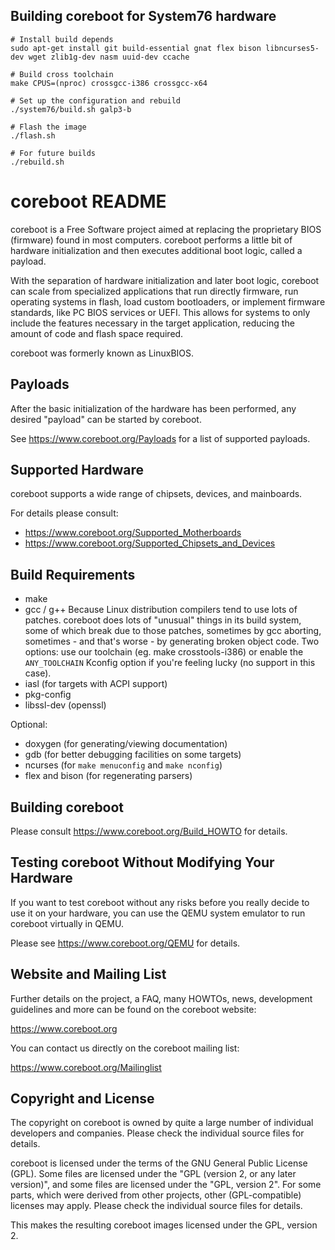 Building coreboot for System76 hardware
----------------------------------------

```
# Install build depends
sudo apt-get install git build-essential gnat flex bison libncurses5-dev wget zlib1g-dev nasm uuid-dev ccache

# Build cross toolchain
make CPUS=(nproc) crossgcc-i386 crossgcc-x64

# Set up the configuration and rebuild
./system76/build.sh galp3-b

# Flash the image
./flash.sh

# For future builds
./rebuild.sh
```

coreboot README
===============

coreboot is a Free Software project aimed at replacing the proprietary BIOS
(firmware) found in most computers.  coreboot performs a little bit of
hardware initialization and then executes additional boot logic, called a
payload.

With the separation of hardware initialization and later boot logic,
coreboot can scale from specialized applications that run directly
firmware, run operating systems in flash, load custom
bootloaders, or implement firmware standards, like PC BIOS services or
UEFI. This allows for systems to only include the features necessary
in the target application, reducing the amount of code and flash space
required.

coreboot was formerly known as LinuxBIOS.


Payloads
--------

After the basic initialization of the hardware has been performed, any
desired "payload" can be started by coreboot.

See <https://www.coreboot.org/Payloads> for a list of supported payloads.


Supported Hardware
------------------

coreboot supports a wide range of chipsets, devices, and mainboards.

For details please consult:

 * <https://www.coreboot.org/Supported_Motherboards>
 * <https://www.coreboot.org/Supported_Chipsets_and_Devices>


Build Requirements
------------------

 * make
 * gcc / g++
   Because Linux distribution compilers tend to use lots of patches. coreboot
   does lots of "unusual" things in its build system, some of which break due
   to those patches, sometimes by gcc aborting, sometimes - and that's worse -
   by generating broken object code.
   Two options: use our toolchain (eg. make crosstools-i386) or enable the
   `ANY_TOOLCHAIN` Kconfig option if you're feeling lucky (no support in this
   case).
 * iasl (for targets with ACPI support)
 * pkg-config
 * libssl-dev (openssl)

Optional:

 * doxygen (for generating/viewing documentation)
 * gdb (for better debugging facilities on some targets)
 * ncurses (for `make menuconfig` and `make nconfig`)
 * flex and bison (for regenerating parsers)


Building coreboot
-----------------

Please consult <https://www.coreboot.org/Build_HOWTO> for details.

Testing coreboot Without Modifying Your Hardware
------------------------------------------------

If you want to test coreboot without any risks before you really decide
to use it on your hardware, you can use the QEMU system emulator to run
coreboot virtually in QEMU.

Please see <https://www.coreboot.org/QEMU> for details.


Website and Mailing List
------------------------

Further details on the project, a FAQ, many HOWTOs, news, development
guidelines and more can be found on the coreboot website:

  <https://www.coreboot.org>

You can contact us directly on the coreboot mailing list:

  <https://www.coreboot.org/Mailinglist>


Copyright and License
---------------------

The copyright on coreboot is owned by quite a large number of individual
developers and companies. Please check the individual source files for details.

coreboot is licensed under the terms of the GNU General Public License (GPL).
Some files are licensed under the "GPL (version 2, or any later version)",
and some files are licensed under the "GPL, version 2". For some parts, which
were derived from other projects, other (GPL-compatible) licenses may apply.
Please check the individual source files for details.

This makes the resulting coreboot images licensed under the GPL, version 2.
